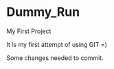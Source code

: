 # Dummy_Run
My First Project

It is my first attempt of using GIT =)

Some changes needed to commit.
